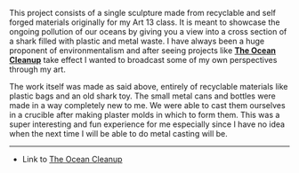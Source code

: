 This project consists of a single sculpture made from recyclable and self forged materials originally for my Art 13 class. It is meant to showcase the ongoing pollution of our oceans by giving you a view into a cross section of a shark filled with plastic and metal waste. I have always been a huge proponent of environmentalism and after seeing projects like **[The Ocean Cleanup](https://theoceancleanup.com/)** take effect I wanted to broadcast some of my own perspectives through my art.

The work itself was made as said above, entirely of recyclable materials like plastic bags and an old shark toy. The small metal cans and bottles were made in a way completely new to me. We were able to cast them ourselves in a crucible after making plaster molds in which to form them. This was a super interesting and fun experience for me especially since I have no idea when the next time I will be able to do metal casting will be.

---

- Link to [The Ocean Cleanup](https://theoceancleanup.com/)
